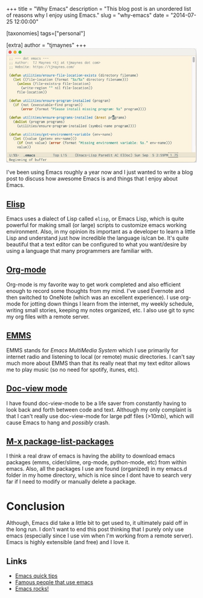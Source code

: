 +++
title = "Why Emacs"
description = "This blog post is an unordered list of reasons why I enjoy using Emacs."
slug = "why-emacs"
date = "2014-07-25 12:00:00"

[taxonomies]
tags=["personal"]

[extra]
author = "tjmaynes"
+++
![my emacs](emacs.jpg)

I've been using Emacs roughly a year now and I just wanted to write a blog post to discuss how awesome Emacs is and things that I enjoy about Emacs.

## [Elisp](https://en.wikipedia.org/wiki/Emacs_Lisp)
Emacs uses a dialect of Lisp called `elisp`, or Emacs Lisp, which is quite powerful for making small (or large) scripts to customize emacs working environment. Also, in my opinion its important as a developer to learn a little Lisp and understand just how incredible the language is/can be. It's quite beautiful that a text editor can be configured to what you want/desire by using a language that many programmers are familiar with.

## [Org-mode](http://orgmode.org/)
Org-mode is my favorite way to get work completed and also efficient enough to record some thoughts from my mind. I've used Evernote and then switched to OneNote (which was an excellent experience). I use org-mode for jotting down things I learn from the internet, my weekly schedule, writing small stories, keeping my notes organized, etc. I also use git to sync my org files with a remote server.

## [EMMS](https://www.gnu.org/software/emms/)
EMMS stands for *Emacs MultiMedia System* which I use primarily for internet radio and listening to local (or remote) music directories. I can't say much more about EMMS than that its really neat that my text editor allows me to play music (so no need for spotify, itunes, etc).

## [Doc-view mode](https://www.gnu.org/software/emacs/manual/html_node/emacs/Document-View.html)
I have found doc-view-mode to be a life saver from constantly having to look back and forth between code and text. Although my only complaint is that I can't really use doc-view-mode for large pdf files (>10mb), which will cause Emacs to hang and *possibly* crash.

## [M-x package-list-packages](https://www.gnu.org/software/emacs/manual/html_node/emacs/Package-Menu.html)
I think a real draw of emacs is having the ability to download emacs packages (emms, cider/slime, org-mode, python-mode, etc) from within emacs. Also, all the packages I use are found (organized) in my emacs.d folder in my home directory, which is nice since I dont have to search very far if I need to modify or manually delete a package.

# Conclusion
Although, Emacs did take a little bit to get used to, it ultimately paid off in the long run. I don't want to end this post thinking that I purely only use emacs (especially since I use vim when I'm working from a remote server). Emacs is highly extensible (and free) and I love it.

## Links
* [Emacs quick tips](http://zoo.cs.yale.edu/classes/cs210/help/emacs.html)
* [Famous people that use emacs](http://wenshanren.org/?p=418)
* [Emacs rocks!](http://emacsrocks.com/)
